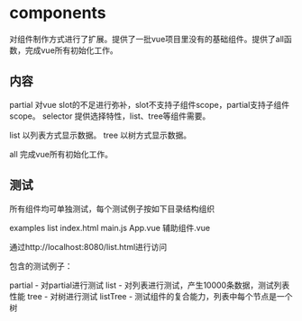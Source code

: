 # components

对组件制作方式进行了扩展。提供了一批vue项目里没有的基础组件。提供了all函数，完成vue所有初始化工作。

## 内容

partial 对vue slot的不足进行弥补，slot不支持子组件scope，partial支持子组件scope。
selector 提供选择特性，list、tree等组件需要。

list 以列表方式显示数据。
tree 以树方式显示数据。

all 完成vue所有初始化工作。

## 测试

所有组件均可单独测试，每个测试例子按如下目录结构组织

examples
  list
    index.html
    main.js
    App.vue
    辅助组件.vue

通过http://localhost:8080/list.html进行访问

包含的测试例子：

partial - 对partial进行测试
list - 对列表进行测试，产生10000条数据，测试列表性能
tree - 对树进行测试
listTree - 测试组件的复合能力，列表中每个节点是一个树
